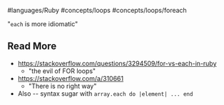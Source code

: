 #languages/Ruby #concepts/loops #concepts/loops/foreach 

"`each` is more idiomatic"

## Read More
- https://stackoverflow.com/questions/3294509/for-vs-each-in-ruby
	- "the evil of FOR loops"
- https://stackoverflow.com/a/310661
	- "There is no right way"
- Also -- syntax sugar with `array.each do |element| ... end`